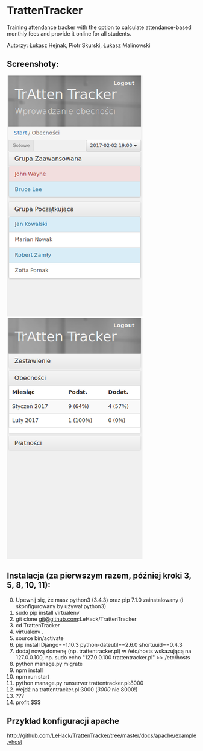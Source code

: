 # TrattenTracker
Training attendance tracker with the option to calculate attendance-based monthly fees and provide it online for all students.

Autorzy: Łukasz Hejnak, Piotr Skurski, Łukasz Malinowski

## Screenshoty:
![Widok prowadzącego](https://raw.githubusercontent.com/LeHack/TrattenTracker/master/docs/screenshots/admin_view.png)
![Widok użytkownika](https://raw.githubusercontent.com/LeHack/TrattenTracker/master/docs/screenshots/user_view.png)

## Instalacja (za pierwszym razem, później kroki 3, 5, 8, 10, 11):
0. Upewnij się, że masz python3 (3.4.3) oraz pip 7.1.0 zainstalowany (i skonfigurowany by używał python3)
1. sudo pip install virtualenv
2. git clone git@github.com:LeHack/TrattenTracker
3. cd TrattenTracker
4. virtualenv .
5. source bin/activate
6. pip install Django==1.10.3 python-dateutil==2.6.0 shortuuid==0.4.3
7. dodaj nową domenę (np. trattentracker.pl) w /etc/hosts wskazującą na 127.0.0.100, np.
        sudo echo "127.0.0.100   trattentracker.pl" >> /etc/hosts
8. python manage.py migrate
9. npm install
10. npm run start
11. python manage.py runserver trattentracker.pl:8000
12. wejdź na trattentracker.pl:3000 (*3000* nie 8000!)
13. ???
14. profit $$$

## Przykład konfiguracji apache
http://github.com/LeHack/TrattenTracker/tree/master/docs/apache/example.vhost
